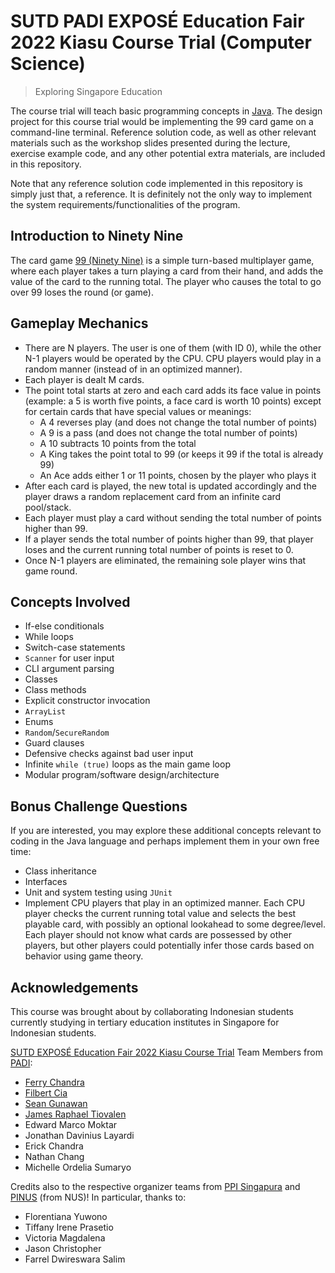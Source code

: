 # SUTD PADI EXPOSÉ Education Fair 2022 Kiasu Course Trial (Computer Science)

> Exploring Singapore Education

The course trial will teach basic programming concepts in [Java](https://www.oracle.com/java/). The design project for this course trial would be implementing the 99 card game on a command-line terminal. Reference solution code, as well as other relevant materials such as the workshop slides presented during the lecture, exercise example code, and any other potential extra materials, are included in this repository.

Note that any reference solution code implemented in this repository is simply just that, a reference. It is definitely not the only way to implement the system requirements/functionalities of the program.

## Introduction to Ninety Nine

The card game [99 (Ninety Nine)](<https://en.wikipedia.org/wiki/Ninety-nine_(addition_card_game)>) is a simple turn-based multiplayer game, where each player takes a turn playing a card from their hand, and adds the value of the card to the running total. The player who causes the total to go over 99 loses the round (or game).

## Gameplay Mechanics

- There are N players. The user is one of them (with ID 0), while the other N-1 players would be operated by the CPU. CPU players would play in a random manner (instead of in an optimized manner).
- Each player is dealt M cards.
- The point total starts at zero and each card adds its face value in points (example: a 5 is worth five points, a face card is worth 10 points) except for certain cards that have special values or meanings:
  - A 4 reverses play (and does not change the total number of points)
  - A 9 is a pass (and does not change the total number of points)
  - A 10 subtracts 10 points from the total
  - A King takes the point total to 99 (or keeps it 99 if the total is already 99)
  - An Ace adds either 1 or 11 points, chosen by the player who plays it
- After each card is played, the new total is updated accordingly and the player draws a random replacement card from an infinite card pool/stack.
- Each player must play a card without sending the total number of points higher than 99.
- If a player sends the total number of points higher than 99, that player loses and the current running total number of points is reset to 0.
- Once N-1 players are eliminated, the remaining sole player wins that game round.

## Concepts Involved

- If-else conditionals
- While loops
- Switch-case statements
- `Scanner` for user input
- CLI argument parsing
- Classes
- Class methods
- Explicit constructor invocation
- `ArrayList`
- Enums
- `Random`/`SecureRandom`
- Guard clauses
- Defensive checks against bad user input
- Infinite `while (true)` loops as the main game loop
- Modular program/software design/architecture

## Bonus Challenge Questions

If you are interested, you may explore these additional concepts relevant to coding in the Java language and perhaps implement them in your own free time:

- Class inheritance
- Interfaces
- Unit and system testing using `JUnit`
- Implement CPU players that play in an optimized manner. Each CPU player checks the current running total value and selects the best playable card, with possibly an optional lookahead to some degree/level. Each player should not know what cards are possessed by other players, but other players could potentially infer those cards based on behavior using game theory.

## Acknowledgements

This course was brought about by collaborating Indonesian students currently studying in tertiary education institutes in Singapore for Indonesian students.

[SUTD EXPOSÉ Education Fair 2022 Kiasu Course Trial](https://www.xposedufair.com/kiasu-courses/computer-science) Team Members from [PADI](https://sutdindonesia.github.io/):

- [Ferry Chandra](https://github.com/FerryC13)
- [Filbert Cia](https://github.com/FolkLoreee)
- [Sean Gunawan](https://github.com/naffins)
- [James Raphael Tiovalen](https://github.com/jamestiotio)
- Edward Marco Moktar
- Jonathan Davinius Layardi
- Erick Chandra
- Nathan Chang
- Michelle Ordelia Sumaryo

Credits also to the respective organizer teams from [PPI Singapura](https://www.ppisingapura.com/) and [PINUS](https://pinusonline.org/) (from NUS)! In particular, thanks to:

- Florentiana Yuwono
- Tiffany Irene Prasetio
- Victoria Magdalena
- Jason Christopher
- Farrel Dwireswara Salim
